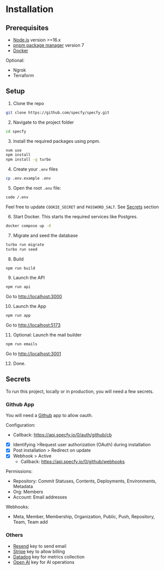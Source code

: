 # Installation

## Prerequisites

- [Node.js](https://nodejs.org/en) version >=16.x
- [pnpm package manager](https://pnpm.io/installation) version 7
- [Docker](https://www.docker.com/get-started/)

Optional:

- Ngrok
- Terraform

## Setup

01. Clone the repo

   ```sh
   git clone https://github.com/specfy/specfy.git
   ```

02. Navigate to the project folder

   ```sh
   cd specfy
   ```

03. Install the required packages using pnpm.

   ```sh
   nvm use
   npm install
   npm install -g turbo
   ```

04. Create your `.env` files

   ```sh
   cp .env.example .env
   ```

05. Open the root `.env` file:

   ```sh
   code /.env
   ```

   Feel free to update `COOKIE_SECRET` and `PASSWORD_SALT`. See [Secrets](#secrets) section

06. Start Docker. This starts the required services like Postgres.

   ```sh
   docker compose up -d
   ```

07. Migrate and seed the database

   ```sh
   turbo run migrate
   turbo run seed
   ```

08. Build

   ```sh
   npm run build
   ```

09. Launch the API

   ```sh
   npm run api
   ```

   Go to [http://localhost:3000](http://localhost:3000)

10. Launch the App

   ```sh
   npm run app
   ```

   Go to [http://localhost:5173](http://localhost:5173)

11. Optional: Launch the mail builder

   ```sh
   npm run emails
   ```

   Go to [http://localhost:3001](http://localhost:3001)

12. Done.


## Secrets

To run this project, locally or in production, you will need a few secrets.

### Github App

You will need a [Github](https://github.com) app to allow oauth.

Configuration:

- Callback: https://api.specfy.io/0/auth/github/cb
- [x] Identifying >Request user authorization (OAuth) during installation
- [x] Post installation > Redirect on update
- [x] Webhook > Active
  - Callback: https://api.specfy.io/0/github/webhooks

Permissions:

- Repository: Commit Statuses, Contents, Deployments, Environments, Metadata
- Org: Members
- Account: Email addresses

Webhooks:

- Meta, Member, Membership, Organization, Public, Push, Repository, Team, Team add

### Others

- [Resend](https://resend.com) key to send email
- [Stripe](https://stripe.com) key to allow billing
- [Datadog](https://datadoghq.com) key for metrics collection
- [Open AI](https://openai.com) key for AI operations
